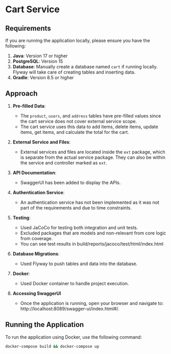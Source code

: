 # Cart Service

## Requirements

If you are running the application locally, please ensure you have the following:

1. **Java**: Version 17 or higher
2. **PostgreSQL**: Version 15
3. **Database**: Manually create a database named `cart` if running locally. Flyway will take care of creating tables
   and inserting data.
4. **Gradle**: Version 8.5 or higher

## Approach

1. **Pre-filled Data**:
    - The `product`, `users`, and `address` tables have pre-filled values since the cart service does not cover external
      service scope.
    - The cart service uses this data to add items, delete items, update items, get items, and calculate the total for
      the cart.

2. **External Service and Files**:
    - External services and files are located inside the `ext` package, which is separate from the actual service
      package. They can also be within the service and controller marked as `ext`.

3. **API Documentation**:
    - SwaggerUI has been added to display the APIs.

4. **Authentication Service**:
    - An authentication service has not been implemented as it was not part of the requirements and due to time
      constraints.

5. **Testing**:
    - Used JaCoCo for testing both integration and unit tests.
    - Excluded packages that are models and non-relevant from core logic from coverage.
    - You can see test results in build/reports/jacoco/test/html/index.html

6. **Database Migrations**:
    - Used Flyway to push tables and data into the database.

7. **Docker**:
    - Used Docker container to handle project execution.

8. **Accessing SwaggerUI**
    - Once the application is running, open your browser and navigate to: http://localhost:8089/swagger-ui/index.html#/.

## Running the Application

To run the application using Docker, use the following command:

```sh
docker-compose build && docker-compose up
